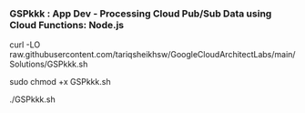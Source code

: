 ### GSPkkk :  App Dev - Processing Cloud Pub/Sub Data using Cloud Functions: Node.js 

curl -LO raw.githubusercontent.com/tariqsheikhsw/GoogleCloudArchitectLabs/main/Solutions/GSPkkk.sh

sudo chmod +x GSPkkk.sh

./GSPkkk.sh


